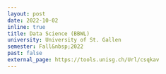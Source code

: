 ```yaml
---
layout: post
date: 2022-10-02
inline: true
title: Data Science (BBWL)
university: University of St. Gallen
semester: Fall&nbsp;2022
past: false
external_page: https://tools.unisg.ch/Url/csqkav
---
```

